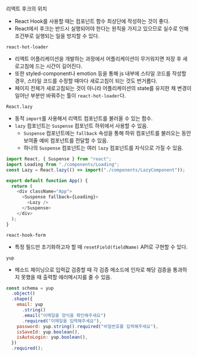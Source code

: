 리액트 후크의 위치

- React Hook를 사용할 때는 컴포넌트 함수 최상단에 작성하는 것이 좋다.
- React에서 후크는 반드시 실행되어야 한다는 원칙을 가지고 있으므로 실수로 인해 조건부로 실행되는 일을 방지할 수 있다.

`react-hot-loader`

- 리액트 어플리케이션을 개발하는 과정에서 어플리케이션이 무거워지면 저장 후 새로고침에 드는 시간이 길어진다.
- 또한 styled-component나 emotion 등을 통해 js 내부에 스타일 코드를 작성할 경우, 스타일 코드를 수정할 때마다 새로고침이 되는 것도 번거롭다.
- 페이지 전체가 새로고침되는 것이 아니라 어플리케이션의 state를 유지한 채 변경이 일어난 부분만 바꿔주는 툴이 `react-hot-loader`다.

`React.lazy`

- 동적 `import`를 사용해서 리액트 컴포넌트를 불러올 수 있는 함수.
- `lazy` 컴포넌트는 `Suspense` 컴포넌트 하위에서 사용할 수 있음.
  - `Suspense` 컴포넌트에는 `fallback` 속성을 통해 하위 컴포넌트를 불러오는 동안 보여줄 예비 컴포넌트를 전달할 수 있음.
  - 하나의 `Suspense` 컴포넌트는 여러 `lazy` 컴포넌트를 자식으로 가질 수 있음.

```typescript
import React, { Suspense } from "react";
import Loading from "./components/Loading";
const Lazy = React.lazy(() => import("./components/LazyComponent"));

export default function App() {
  return (
    <div className="App">
      <Suspense fallback={Loading}>
        <Lazy />
      </Suspense>
    </div>
  );
}
```

`react-hook-form`

- 특정 필드만 초기화하고자 할 때 `resetField(fieldName)` API로 구현할 수 있다.

`yup`

- 메소드 체이닝으로 입력값 검증할 때 각 검증 메소드에 인자로 해당 검증을 통과하지 못했을 때 출력할 에러메시지를 줄 수 있음.

```javascript
const schema = yup
  .object()
  .shape({
    email: yup
      .string()
      .email("이메일을 양식을 확인해주세요")
      .required("이메일을 입력해주세요"),
    password: yup.string().required("비밀번호를 입력해주세요"),
    isSaveId: yup.boolean(),
    isAutoLogin: yup.boolean(),
  })
  .required();
```
